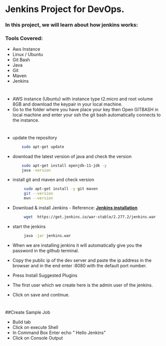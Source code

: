 # Jenkins Project for DevOps.
### In this project, we will learn about how jenkins works:

### Tools Covered:
-  Aws Instance
-  Linux / Ubuntu
-  Git Bash
-  Java 
-  Git
-  Maven
-  Jenkins

#

-  AWS instance (Ubuntu) with instance type t2.micro and root volume 8GB and download the keypair in your local machine.
-  Go to the folder where you have place your key then Open GITBASH in local machine and enter your ssh the git bash automatically connects to the instance.
#
-  update the repository

    ```bash
        sudo apt-get update
    ```
-  download the latest version of java and check the version

    ```bash
        sudo apt-get install openjdk-11-jdk -y
        java -version
   ```
-  install git and maven and check version

   ```bash
        sudo apt-get install -y git maven 
        git --version 
        mvn --version
   ```
-  Download & install Jenkins - Reference: <b><a href="https://www.jenkins.io/download/"><u> Jenkins installation </a></u></b>

   ```bash
        wget  https://get.jenkins.io/war-stable/2.277.2/jenkins.war
   ```
-  start the jenkins
  
   ```bash
        java -jar jenkins.war
   ```
-  When we are installing jenkins it will automatically give you    the password in the github terminal.
-  Copy the public ip of the dev server and paste the ip address in the browser and in the end enter :8080 with the default port number.
-  Press Install Suggested Plugins
-  The first user which we create here is the admin user of the jenkins.
-  Click on save and continue.
#
##Create Sample Job

-  Build tab
-  Click on execute Shell
-  In Command Box Enter echo " Hello Jenkins"
-  Click on Console Output



















